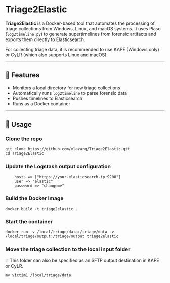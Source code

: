 # Triage2Elastic

**Triage2Elastic** is a Docker-based tool that automates the processing of triage collections from Windows, Linux, and macOS systems. It uses Plaso (`log2timeline.py`) to generate supertimelines from forensic artifacts and exports them directly to Elasticsearch.

For collecting triage data, it is recommended to use KAPE (Windows only) or CyLR (which also supports Linux and macOS). 

---

## 🔧 Features

- Monitors a local directory for new triage collections
- Automatically runs `log2timeline` to parse forensic data
- Pushes timelines to Elasticsearch
- Runs as a Docker container

---

## 🐳 Usage

###  Clone the repo

```
git clone https://github.com/xlazarg/Triage2Elastic.git
cd Triage2Elastic
```

###  Update the Logstash output configuration

```
    hosts => ["https://your-elasticsearch-ip:9200"]
    user => "elastic"
    password => "changeme"
```

###  Build the Docker Image

```
docker build -t triage2elastic .
```

###  Start the container

```
docker run -v /local/triage/data:/triage/data -v /local/triage/output:/triage/output triage2elastic
```

###  Move the triage collection to the local input folder

💡 This folder can also be specified as an SFTP output destination in KAPE or CyLR.

```
mv victim1 /local/triage/data
```